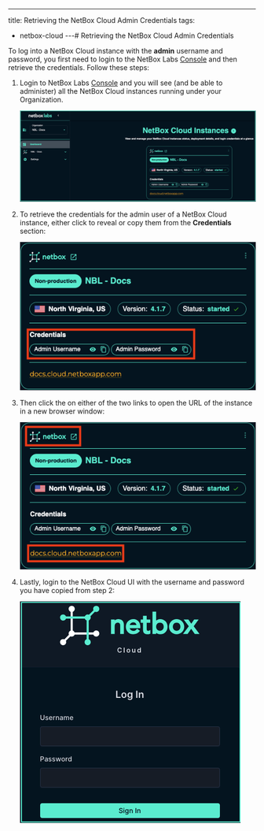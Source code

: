 ---
title: Retrieving the NetBox Cloud Admin Credentials 
tags:
  - netbox-cloud
---# Retrieving the NetBox Cloud Admin Credentials 

To log into a NetBox Cloud instance with the **admin** username and password, you first need to login to the NetBox Labs [Console](https://console.netboxlabs.com/dashboard/) and then retrieve the credentials. Follow these steps: 

1. Login to NetBox Labs [Console](https://console.netboxlabs.com/dashboard/) and you will see (and be able to administer) all the NetBox Cloud instances running under your Organization.

    ![view instances](../images/console_access/view_instances.png)

2. To retrieve the credentials for the admin user of a NetBox Cloud instance, either click to reveal or copy them from the **Credentials** section: 

    ![retrieve admin credentials](../images/console_access/get_credentials.png)

3. Then click the on either of the two links to open the URL of the instance in a new browser window:

    ![launch ui](../images/console_access/launch_ui.png)

4. Lastly, login to the NetBox Cloud UI with the username and password you have copied from step 2: 

    ![admin login](../images/console_access/admin_login.png)
